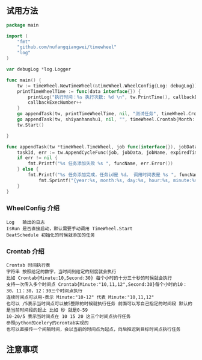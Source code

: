 ## 试用方法

```go
package main

import (
	"fmt"
	"github.com/nufangqiangwei/timewheel"
	"log"
)

var debugLog *log.Logger

func main() {
	tw := timeWheel.NewTimeWheel(&timeWheel.WheelConfig{Log: debugLog})
	printTimeWheelTime := func(data interface{}) {
		printLog("执行时间：%s 执行次数: %d \n", tw.PrintTime(), callbackExecNumber)
		callbackExecNumber++
	}
	go appendTask(tw, printTimeWheelTime, nil, "测试任务", timeWheel.Crontab{ExpiredTime: 100}, 2, "printTimeWheelTime")
	go appendTask(tw, shiyanhanshu1, nil, "", timeWheel.Crontab{Month: "/2", Day: "11,21,31", Hour: "12,23"}, 10, "shiyanhanshu1")
	tw.Start()

}

func appendTask(tw *timeWheel.TimeWheel, job func(interface{}), jobData interface{}, jobName string, expiredTime timeWheel.Crontab, sleepTime time.Duration, funcName string) {
	taskId, err := tw.AppendCycleFunc(job, jobData, jobName, expiredTime)
	if err != nil {
		fmt.Printf("%s 任务添加失败 %s ", funcName, err.Error())
	} else {
		fmt.Printf("%s 任务添加完成，任务id是 %d。 调用时间表是 %s ", funcName, taskId,
			fmt.Sprintf("{year:%s, month:%s, day:%s, hour:%s, minute:%s }", expiredTime.Year, expiredTime.Month, expiredTime.Day, expiredTime.Hour, expiredTime.Minute))
	}
}

```
### WheelConfig 介绍
    Log   输出的日志
    IsRun 是否直接启动，默认需要手动调用 TimeWheel.Start
    BeatSchedule 初始化的时候就添加的任务


### Crontab 介绍
    Crontab 时间执行表
    字符串 按照给定的数字，当时间到给定的刻度就会执行
    比如 Crontab{Minute:10,Second:30} 每个小时的十分三十秒的时候就会执行
    支持一次传入多个时间点 Crontab{Minute:"10,11,12",Second:30}每个小时的10：30，11：30，12：30三个时间点执行
    连续时间点可以用-表示 Minute:"10-12" 代表 Minute:"10,11,12"
    也可以 /5表示当时间点可以被5整除的时候就执行任务 前面可以写自己指定的时间段 默认的是当前时间段的起止 比如 秒 就是0-59
    10-20/5 表示当时间点在 10 15 20 这三个时间点执行任务
    参照python的celery的crontab实现的
    也可以直接传一个间隔时间，会以当前的时间点为起点，向后推迟到目标时间点执行任务

## 注意事项
    
